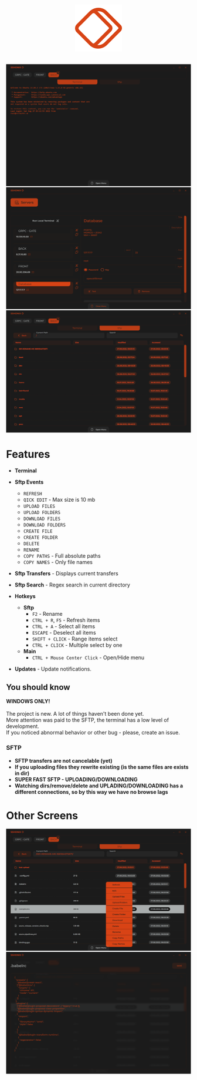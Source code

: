 <p align="center">
  <img  src="./assets/LOGO.png" width="128px" height="128px">
</p>
</br>

  <img src="./assets/screens/1.png">
  <img src="./assets/screens/2.png">
  <img src="./assets/screens/3.png">

# Features

-   **Terminal**
-   **Sftp Events**

    -   `REFRESH`
    -   `QICK EDIT` - Max size is 10 mb
    -   `UPLOAD FILES`
    -   `UPLOAD FOLDERS`
    -   `DOWNLOAD FILES`
    -   `DOWNLOAD FOLDERS`
    -   `CREATE FILE`
    -   `CREATE FOLDER`
    -   `DELETE`
    -   `RENAME`
    -   `COPY PATHS` - Full absolute paths
    -   `COPY NAMES` - Only file names
-   **Sftp Transfers** - Displays current transfers
-   **Sftp Search** - Regex search in current directory
-   **Hotkeys**

    -   **Sftp**
        -   `F2` - Rename
        -   `CTRL + R`, `F5` - Refresh items
        -   `CTRL + A` - Select all items
        -   `ESCAPE` - Deselect all items
        -   `SHIFT + CLICK` - Range items select
        -   `CTRL + CLICK` - Multiple select by one
    -   **Main**
        -   `CTRL + Mouse Center Click` - Open/Hide menu
-   **Updates** - Update notifications.

## You should know
**WINDOWS ONLY!**  
</br>
The project is new. A lot of things haven't been done yet.  
More attention was paid to the SFTP, the terminal has a low level of development.  
If you noticed abnormal behavior or other bug - please, create an issue.

### SFTP
- **SFTP transfers are not cancelable (yet)**  
- **If you uploading files they rewrite existing (is the same files are exists in dir)**  
- **SUPER FAST SFTP - UPLOADING/DOWNLOADING**  
- **Watching dirs/remove/delete and UPLADING/DOWNLOADING has a different connections, so by this way we have no browse lags**  


# Other Screens

  <img src="./assets/screens/4.png">
  <img src="./assets/screens/5.png">
